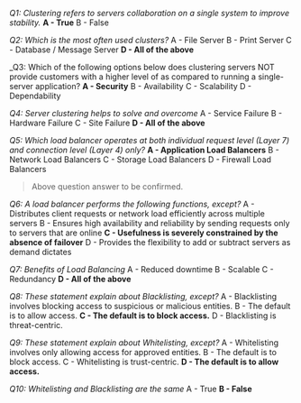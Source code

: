 _Q1: Clustering refers to servers collaboration on a single system to improve stability._
**A - True**
B - False

_Q2: Which is the most often used clusters?_
A - File Server
B - Print Server
C - Database / Message Server
**D - All of the above**

_Q3: Which of the following options below does clustering servers NOT provide customers with a higher level of as compared to running a single-server application?
**A - Security**
B - Availability
C - Scalability
D - Dependability

_Q4: Server clustering helps to solve and overcome_
A - Service Failure
B - Hardware Failure
C - Site Failure
**D - All of the above**

_Q5: Which load balancer operates at both individual request level (Layer 7) and connection level (Layer 4) only?_
**A - Application Load Balancers**
B - Network Load Balancers
C - Storage Load Balancers
D - Firewall Load Balancers
> Above question answer to be confirmed.

_Q6: A load balancer performs the following functions, except?_
A - Distributes client requests or network load efficiently across multiple servers
B - Ensures high availability and reliability by sending requests only to servers that are online
**C - Usefulness is severely constrained by the absence of failover**
D - Provides the flexibility to add or subtract servers as demand dictates

_Q7: Benefits of Load Balancing_
A - Reduced downtime
B - Scalable
C - Redundancy
**D - All of the above**

_Q8: These statement explain about Blacklisting, except?_
A - Blacklisting involves blocking access to suspicious or malicious entities.
B - The default is to allow access.
**C - The default is to block access.**
D - Blacklisting is threat-centric.

_Q9: These statement explain about Whitelisting, except?_
A - Whitelisting involves only allowing access for approved entities.
B - The default is to block access.
C - Whitelisting is trust-centric.
**D - The default is to allow access.**

_Q10: Whitelisting and Blacklisting are the same_
A - True
**B - False**
